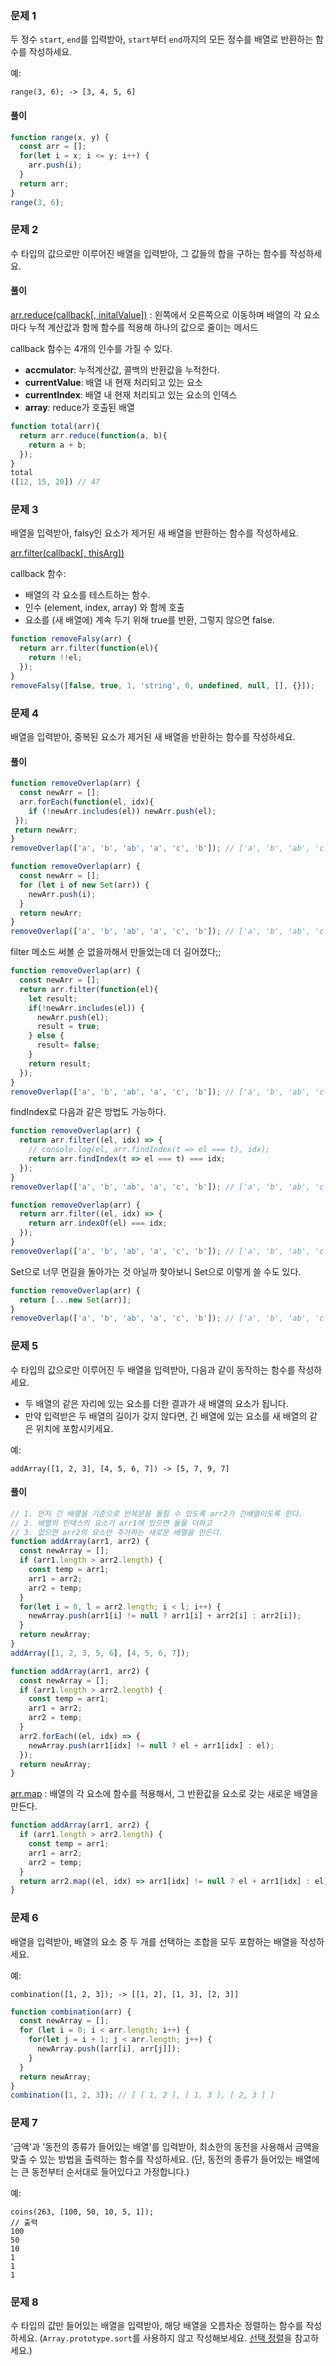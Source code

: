 ### 문제 1

두 정수 `start`, `end`를 입력받아, `start`부터 `end`까지의 모든 정수를 배열로 반환하는 함수를 작성하세요.

예:
```
range(3, 6); -> [3, 4, 5, 6]
```

#### 풀이

```js
function range(x, y) {
  const arr = [];
  for(let i = x; i <= y; i++) {
    arr.push(i);
  }
  return arr;
}
range(3, 6);
```

### 문제 2

수 타입의 값으로만 이루어진 배열을 입력받아, 그 값들의 합을 구하는 함수를 작성하세요.

#### 풀이

[arr.reduce(callback[, initalValue])](https://developer.mozilla.org/ko/docs/Web/JavaScript/Reference/Global_Objects/Array/Reduce) : 왼쪽에서 오른쪽으로 이동하며 배열의 각 요소마다 누적 계산값과 함께 함수를 적용해 하나의 값으로 줄이는 메서드

callback 함수는 4개의 인수를 가질 수 있다.
- **accmulator**: 누적계산값, 콜백의 반환값을 누적한다.
- **currentValue**: 배열 내 현재 처리되고 있는 요소
- **currentIndex**: 배열 내 현재 처리되고 있는 요소의 인덱스
- **array**: reduce가 호출된 배열
```js
function total(arr){
  return arr.reduce(function(a, b){
    return a + b;
  });
}
total
([12, 15, 20]) // 47
```

### 문제 3

배열을 입력받아, falsy인 요소가 제거된 새 배열을 반환하는 함수를 작성하세요.

[arr.filter(callback[, thisArg])](https://developer.mozilla.org/ko/docs/Web/JavaScript/Reference/Global_Objects/Array/filter)

callback 함수: 
- 배열의 각 요소를 테스트하는 함수. 
- 인수 (element, index, array) 와 함께 호출
- 요소를 (새 배열에) 계속 두기 위해 true를 반환, 그렇지 않으면 false.
```js
function removeFalsy(arr) {
  return arr.filter(function(el){
    return !!el;
  });
}
removeFalsy([false, true, 1, 'string', 0, undefined, null, [], {}]);
```

### 문제 4

배열을 입력받아, 중복된 요소가 제거된 새 배열을 반환하는 함수를 작성하세요.

#### 풀이

```js
function removeOverlap(arr) {
  const newArr = [];
  arr.forEach(function(el, idx){
    if (!newArr.includes(el)) newArr.push(el);
 });
 return newArr;
}
removeOverlap(['a', 'b', 'ab', 'a', 'c', 'b']); // ['a', 'b', 'ab', 'c']
```

```js
function removeOverlap(arr) {
  const newArr = [];
  for (let i of new Set(arr)) {
    newArr.push(i);
  }
  return newArr;
}
removeOverlap(['a', 'b', 'ab', 'a', 'c', 'b']); // ['a', 'b', 'ab', 'c']
```

filter 메소드 써볼 순 없을까해서 만들었는데 더 길어졌다;;
```js
function removeOverlap(arr) {
  const newArr = [];
  return arr.filter(function(el){
    let result;
    if(!newArr.includes(el)) {
      newArr.push(el);
      result = true;
    } else {
      result= false;
    }
    return result;
  });
}
removeOverlap(['a', 'b', 'ab', 'a', 'c', 'b']); // ['a', 'b', 'ab', 'c']
```

findIndex로 다음과 같은 방법도 가능하다.
```js
function removeOverlap(arr) {
  return arr.filter((el, idx) => {
    // console.log(el, arr.findIndex(t => el === t), idx);
    return arr.findIndex(t => el === t) === idx;
  });
}
removeOverlap(['a', 'b', 'ab', 'a', 'c', 'b']); // ['a', 'b', 'ab', 'c']
```

```js
function removeOverlap(arr) {
  return arr.filter((el, idx) => {
    return arr.indexOf(el) === idx;
  });
}
removeOverlap(['a', 'b', 'ab', 'a', 'c', 'b']); // ['a', 'b', 'ab', 'c']
```

Set으로 너무 먼길을 돌아가는 것 아닐까 찾아보니 Set으로 이렇게 쓸 수도 있다.
```js
function removeOverlap(arr) {
  return [...new Set(arr)];
}
removeOverlap(['a', 'b', 'ab', 'a', 'c', 'b']); // ['a', 'b', 'ab', 'c']
```

### 문제 5

수 타입의 값으로만 이루어진 두 배열을 입력받아, 다음과 같이 동작하는 함수를 작성하세요.
- 두 배열의 같은 자리에 있는 요소를 더한 결과가 새 배열의 요소가 됩니다.
- 만약 입력받은 두 배열의 길이가 갖지 않다면, 긴 배열에 있는 요소를 새 배열의 같은 위치에 포함시키세요.

예:
```
addArray([1, 2, 3], [4, 5, 6, 7]) -> [5, 7, 9, 7]
```

#### 풀이

```js
// 1. 먼저 긴 배열을 기준으로 반복문을 돌릴 수 있도록 arr2가 긴배열이도록 한다.
// 2. 배열의 인덱스의 요소가 arr1에 있으면 둘을 더하고 
// 3. 없으면 arr2의 요소만 추가하는 새로운 배열을 만든다. 
function addArray(arr1, arr2) {
  const newArray = [];
  if (arr1.length > arr2.length) {
    const temp = arr1;
    arr1 = arr2;
    arr2 = temp;
  }
  for(let i = 0, l = arr2.length; i < l; i++) {
    newArray.push(arr1[i] != null ? arr1[i] + arr2[i] : arr2[i]);
  }
  return newArray;
}
addArray([1, 2, 3, 5, 6], [4, 5, 6, 7]);
```

```js
function addArray(arr1, arr2) {
  const newArray = [];
  if (arr1.length > arr2.length) {
    const temp = arr1;
    arr1 = arr2;
    arr2 = temp;
  }
  arr2.forEach((el, idx) => {
    newArray.push(arr1[idx] != null ? el + arr1[idx] : el);
  });
  return newArray;
}
```

[arr.map](https://developer.mozilla.org/ko/docs/Web/JavaScript/Reference/Global_Objects/Array/map) : 배열의 각 요소에 함수를 적용해서, 그 반환값을 요소로 갖는 새로운 배열을 만든다. 
```js
function addArray(arr1, arr2) {
  if (arr1.length > arr2.length) {
    const temp = arr1;
    arr1 = arr2;
    arr2 = temp;
  }
  return arr2.map((el, idx) => arr1[idx] != null ? el + arr1[idx] : el);
}
```

### 문제 6

배열을 입력받아, 배열의 요소 중 두 개를 선택하는 조합을 모두 포함하는 배열을 작성하세요.

예:
```
combination([1, 2, 3]); -> [[1, 2], [1, 3], [2, 3]]
```

```js
function combination(arr) {
  const newArray = [];
  for (let i = 0; i < arr.length; i++) {
    for(let j = i + 1; j < arr.length; j++) {
      newArray.push([arr[i], arr[j]]);
    }
  }
  return newArray;
}
combination([1, 2, 3]); // [ [ 1, 2 ], [ 1, 3 ], [ 2, 3 ] ]
```

### 문제 7

'금액'과 '동전의 종류가 들어있는 배열'를 입력받아, 최소한의 동전을 사용해서 금액을 맞출 수 있는 방법을 출력하는 함수를 작성하세요.
(단, 동전의 종류가 들어있는 배열에는 큰 동전부터 순서대로 들어있다고 가정합니다.)

예:
```
coins(263, [100, 50, 10, 5, 1]);
// 출력
100
50
10
1
1
1
```

### 문제 8

수 타입의 값만 들어있는 배열을 입력받아, 해당 배열을 오름차순 정렬하는 함수를 작성하세요. (`Array.prototype.sort`를 사용하지 않고 작성해보세요. [선택 정렬](https://ko.wikipedia.org/wiki/%EC%84%A0%ED%83%9D_%EC%A0%95%EB%A0%AC)을 참고하세요.)